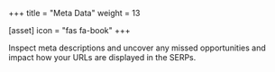 +++
title = "Meta Data"
weight = 13

[asset]
  icon = "fas fa-book"
+++

Inspect meta descriptions and uncover any missed opportunities and impact how your URLs are displayed in the SERPs.
